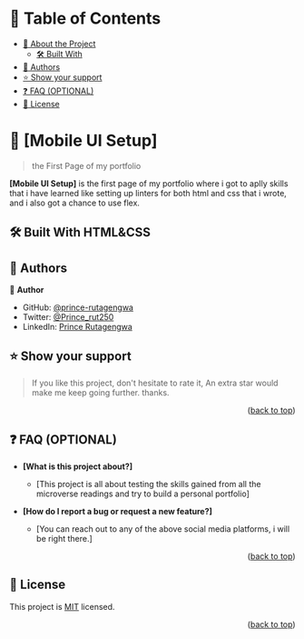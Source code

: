 <a name="readme-top"></a>

# 📗 Table of Contents

- [📖 About the Project](#about-project)
  - [🛠 Built With](#built-with)
- [👥 Authors](#authors)
- [⭐️ Show your support](#support)
- [❓ FAQ (OPTIONAL)](#faq)
- [📝 License](#license)

# 📖 [Mobile UI Setup] <a name="about-project"></a>

> the First Page of my portfolio

**[Mobile UI Setup]** is the first page of my portfolio where i got to aplly skills that i have learned like setting up linters for both html and css that i wrote, and i also got a chance to use flex.

## 🛠 Built With <a name="built-with">HTML&CSS</a>

## 👥 Authors <a name="authors"></a>

👤 **Author**

- GitHub: [@prince-rutagengwa](https://github.com/prince-rutagengwa)
- Twitter: [@Prince_rut250](https://twitter.com/Prince_rut250)
- LinkedIn: [Prince Rutagengwa](https://linkedin.com/in/prince-rutagengwa/)

## ⭐️ Show your support <a name="support"></a>

> If you like this project, don't hesitate to rate it, An extra star would make me keep going further. thanks.

<p align="right">(<a href="#readme-top">back to top</a>)</p>

## ❓ FAQ (OPTIONAL) <a name="faq"></a>

- **[What is this project about?]**

  - [This project is all about testing the skills gained from all the microverse readings and try to build a personal portfolio]

- **[How do I report a bug or request a new feature?]**

  - [You can reach out to any of the above social media platforms, i will be right there.]

<p align="right">(<a href="#readme-top">back to top</a>)</p>

## 📝 License <a name="license"></a>

This project is [MIT](./LICENSE) licensed.

<p align="right">(<a href="#readme-top">back to top</a>)</p>



<a name="readme-top"></a>